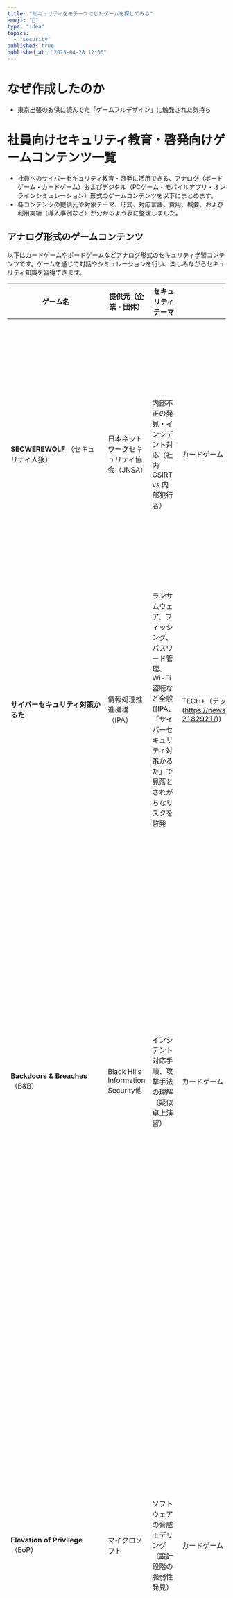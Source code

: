 ```yaml
---
title: "セキュリティをモチーフにしたゲームを探してみる"
emoji: "🦆"
type: "idea"
topics:
  - "security"
published: true
published_at: "2025-04-28 12:00"
---
```


# なぜ作成したのか

- 東京出張のお供に読んでた「ゲームフルデザイン」に触発された気持ち

# 社員向けセキュリティ教育・啓発向けゲームコンテンツ一覧

- 社員へのサイバーセキュリティ教育・啓発に活用できる、アナログ（ボードゲーム・カードゲーム）およびデジタル（PCゲーム・モバイルアプリ・オンラインシミュレーション）形式のゲームコンテンツを以下にまとめます。
- 各コンテンツの提供元や対象テーマ、形式、対応言語、費用、概要、および利用実績（導入事例など）が分かるよう表に整理しました。

## アナログ形式のゲームコンテンツ

以下はカードゲームやボードゲームなどアナログ形式のセキュリティ学習コンテンツです。ゲームを通じて対話やシミュレーションを行い、楽しみながらセキュリティ知識を習得できます。

| ゲーム名　　　　　　　　　　　　      | 提供元（企業・団体）           | セキュリティテーマ                                | ゲーム形式    | 提供国      | 対応言語           | 費用           | 概要                                                         | 利用実績・導入例                                         |
| --------------------------------- | ------------------------- | ----------------------------------------- | ----------- | --------- | ----------------- | -------------- | ------------------------------------------------------------ | -------------------------------------------------------- |
| **SECWEREWOLF** （セキュリティ人狼）  | 日本ネットワークセキュリティ協会（JNSA） | 内部不正の発見・インシデント対応（社内CSIRT vs 内部犯行者） | カードゲーム（会話型） | 日本        | 日本語（英語ルールあり） | 有料（要購入）    | 有名なパーティゲーム「人狼」をベースに、組織内のCSIRTチーム（村人役）と腐敗社員・ブラックハットハッカー（人狼役）に分かれて社内の内部不正を暴くゲーム。プレイヤーは会話で「腐敗社員」を推理し、処分すべき人物を投票で決定します ([Board game on Cyber Security for Awareness Raising - JPCERT/CC Eyes | JPCERT Coordination Center official Blog](https://blogs.jpcert.or.jp/en/2017/03/board-game-on-cyber-security-for-awareness-raising.html))。ゲーム後には「なぜ不正に気付けたか」「不正防止にはどんな体制が必要か」といった振り返り教材も付属し、内部不正の兆候やCSIRTの役割について学べます ([Board game on Cyber Security for Awareness Raising - JPCERT/CC Eyes | JPCERT Coordination Center official Blog](https://blogs.jpcert.or.jp/en/2017/03/board-game-on-cyber-security-for-awareness-raising.html))。 | JNSAのゲーム活用ワーキンググループにて開発され、JPCERT/CCなどで初心者向け教材として紹介 ([Board game on Cyber Security for Awareness Raising - JPCERT/CC Eyes | JPCERT Coordination Center official Blog](https://blogs.jpcert.or.jp/en/2017/03/board-game-on-cyber-security-for-awareness-raising.html)) ([Board game on Cyber Security for Awareness Raising - JPCERT/CC Eyes | JPCERT Coordination Center official Blog](https://blogs.jpcert.or.jp/en/2017/03/board-game-on-cyber-security-for-awareness-raising.html))。企業研修やセキュリティイベントで利用例あり。 |
| **サイバーセキュリティ対策かるた**    | 情報処理推進機構（IPA）    | ランサムウェア、フィッシング、パスワード管理、Wi-Fi盗聴など全般 ([IPA、「サイバーセキュリティ対策かるた」で見落とされがちなリスクを啓発 | TECH+（テックプラス）](https://news.mynavi.jp/techplus/article/20211110-2182921/)) | カードゲーム（かるた） | 日本        | 日本語             | 無料           | 中小企業の身近な業務に潜む様々なリスクを、全46枚の読み札・取り札にまとめたかるた形式の教材。例えば「ランサムウェア」や「フィッシング詐欺」「パスワード使い回し」等のトピックごとにキャッチフレーズとイラストを描き、約100文字の解説も付記されています ([IPA、「サイバーセキュリティ対策かるた」で見落とされがちなリスクを啓発 | TECH+（テックプラス）](https://news.mynavi.jp/techplus/article/20211110-2182921/))。ゲーム感覚で楽しみながら、自社で見落とされがちな日常業務上のセキュリティリスクをチェックし、対策のヒントを学ぶことができます ([IPA、「サイバーセキュリティ対策かるた」で見落とされがちなリスクを啓発 | TECH+（テックプラス）](https://news.mynavi.jp/techplus/article/20211110-2182921/))。 | IPAが中小企業向けに無償公開した教材であり、社内勉強会や地域のセキュリティセミナーで広く活用可能 ([IPA、「サイバーセキュリティ対策かるた」で見落とされがちなリスクを啓発 | TECH+（テックプラス）](https://news.mynavi.jp/techplus/article/20211110-2182921/)) ([IPA、「サイバーセキュリティ対策かるた」で見落とされがちなリスクを啓発 | TECH+（テックプラス）](https://news.mynavi.jp/techplus/article/20211110-2182921/))。SNSでカードをシェアして啓発に使う例も推奨。 |
| **Backdoors & Breaches** （B&B）    | Black Hills Information Security他  | インシデント対応手順、攻撃手法の理解（疑似卓上演習）      | カードゲーム    | 米国        | 英語             | 有料（デッキ \$10） | セキュリティ企業Black Hills社が提供する全52枚のカードで構成されたインシデントレスポンス訓練ゲームです ([Backdoors & Breaches: Core Deck v2.2 – Spearphish General Store](https://spearphish-general-store.myshopify.com/products/backdoors-breaches-core-deck))。プレイヤーは組織へのサイバー攻撃シナリオを想定した卓上演習を行い、初期侵入、横展開、持続化、C2通信、データ侵害など各攻撃フェーズに対応するカードを引いて対策を検討します ([Backdoors & Breaches: Core Deck v2.2 – Spearphish General Store](https://spearphish-general-store.myshopify.com/products/backdoors-breaches-core-deck))。楽しみながら組織の対応手順の穴を発見し、攻撃者の戦術・手口を学べる教材です ([Backdoors & Breaches: Core Deck v2.2 – Spearphish General Store](https://spearphish-general-store.myshopify.com/products/backdoors-breaches-core-deck))。 | 米国の企業や政府機関、大学のサイバークラブなどで広く導入されています ([Backdoors & Breaches: Core Deck v2.2 – Spearphish General Store](https://spearphish-general-store.myshopify.com/products/backdoors-breaches-core-deck))。Fortune 500企業や行政機関がこのカードゲームを用いて自社のセキュリティ訓練を実施した実績があります ([Backdoors & Breaches: Core Deck v2.2 – Spearphish General Store](https://spearphish-general-store.myshopify.com/products/backdoors-breaches-core-deck))。 |
| **Elevation of Privilege** （EoP） | マイクロソフト | ソフトウェアの脅威モデリング（設計段階の脆弱性発見）      | カードゲーム    | 米国        | 英語他（※OSSで翻訳有） | 無料（印刷/データ） | Microsoftのセキュリティ専門家Adam Shostack氏が開発した、開発者向けの脅威モデリングカードゲームです ([Shostack + Associates > Tabletop Security Games + Cards ](https://shostack.org/games.html))。トランプの要領でカードを引き、カードに書かれたカテゴリ（スプードの権限昇格などSTRIDEモデルに基づく）に沿ってソフトウェアの潜在的な脅威を洗い出します。ゲーム形式でシステム設計時の「脅威発見」をチームで行うことで、開発者がセキュリティ要件を楽しく学べます ([Shostack + Associates > Tabletop Security Games + Cards ](https://shostack.org/games.html))。 | マイクロソフト社内や開発コミュニティで広く利用されており、カードとルールはGitHubで無償公開されています ([Shostack + Associates > Tabletop Security Games + Cards ](https://shostack.org/games.html))。ソフトウェア開発企業の研修では、安全な設計教育にEoPを採用する例があります。 |
| **Control-Alt-Hack**               | ワシントン大学（米） | ホワイトハッキング（社会工程・物理/ネットワーク攻撃など） | カードゲーム    | 米国        | 英語             | 有料（\$25程度） | 大学研究チームが開発したカードゲームで、プレイヤーはセキュリティ会社「Hackers, Inc.」のホワイトハッカーとなり、様々なミッションを遂行します ([Control-Alt-Hack(R)](http://www.controlalthack.com))。ソーシャルエンジニアリングで送電網をハックしたり、ロボット掃除機を改造したりとユニークな任務カードが用意され ([Control-Alt-Hack(R)](http://www.controlalthack.com))、ダイスロールとスキルカード（「ネットワーク忍者」「ハードウェアハッキング」など）で成功判定します。ゲームを通じて多彩なセキュリティ攻撃・防御手法やホワイトハッカーの業務を疑似体験できます ([Control-Alt-Hack(R)](http://www.controlalthack.com))。 | 米国を中心に教育機関の教材やセキュリティイベントで配布・使用されました。大学の情報セキュリティ講座で学生の興味喚起に使われた事例があります。 |
| **Data Heist** （データハイスト）   | Mark Barnabas Lee（シンガポール） | 個人情報保護、サイバー衛生（データ流出手口の理解）      | カードゲーム    | シンガポール | 英語             | 有料（約 £48） | 世界初の「サイバー衛生」を扱うカードゲームと称し、プレイヤーは新人ハッカーとなって市場の人々からデータをできるだけ多く“盗む”ことを競います ([Data Heist – Fun & Exciting Way to Learn Cyber hygiene & Data Protection](https://dataheist.org/))。パスワード詐取・フィッシング・マルウェア拡散という現実で頻発する3種類の攻撃カードを駆使し、他のハッカー（プレイヤー）の妨害もしながら勝利を目指します ([Data Heist – Fun & Exciting Way to Learn Cyber hygiene & Data Protection](https://dataheist.org/))。ゲームを通じてデータ漏えいの一般的な手口を体験し、日常で注意すべきポイント（サイバー衛生習慣）を楽しく学べるよう設計されています ([Data Heist – Fun & Exciting Way to Learn Cyber hygiene & Data Protection](https://dataheist.org/)) ([Data Heist – Fun & Exciting Way to Learn Cyber hygiene & Data Protection](https://dataheist.org/))。 | シンガポール発の教育ゲームで、教育者や企業研修担当者によるワークショップで利用報告があります。子供から社会人まで幅広く遊べるため、学校の授業や企業のセキュリティイベントで活用が検討されています ([Data Heist – Fun & Exciting Way to Learn Cyber hygiene & Data Protection](https://dataheist.org/))。 |
| **Riskio**                         | リスクIOプロジェクト（英・サウサンプトン大学）  | サイバー攻撃と防御の基礎（リスク発見と対策学習）        | ボードゲーム    | 英国        | 英語             | 無料（PDF配布） | 3～5人用のボードゲームで、ゲームマスターの進行に従い参加者が架空組織の重要資産を攻防します ([Shostack + Associates > Tabletop Security Games + Cards ](https://shostack.org/games.html))。各プレイヤーは攻撃者または防御側の立場を取り、組織に対するサイバー攻撃カードと防御カードを出し合って被害を競います。非技術系の社員でも取り組めるよう設計されており、攻撃者視点・防御者視点の両方から組織の脆弱性と対策を学ぶことができます ([Shostack + Associates > Tabletop Security Games + Cards ](https://shostack.org/games.html))。プレイを通じて「自社のどこが狙われるか」「どの防御が有効か」を体感し、セキュリティ意識を高める狙いがあります。 | 大学の研究成果として公開され、Creative Commonsライセンスで無償提供されています。企業の社内研修でも、IT部門だけでなく一般従業員や経営層を交えてリスクコミュニケーションを図る用途で利用可能とされています ([Riskio](https://www.riskio.co.uk/))。 |
| **OWASP Cornucopia** （コルヌコピア） | OWASP財団| アプリケーションのセキュリティ要件洗い出し            | カードゲーム    | 米国（グローバル） | 英語（※多言語展開） | 無料（PDF配布） | ソフトウェア開発チーム向けのカードゲームで、Webアプリケーションに潜む脅威や不正ケースを議論するために作られました ([Shostack + Associates > Tabletop Security Games + Cards ](https://shostack.org/games.html))。攻撃手法カテゴリごとのカードを引き、その内容（例：「入力検証抜けによるSQLインジェクション」等）を基に「この状況で必要なセキュリティ対策は？」とチームで検討します。アジャイル開発でセキュリティユーザーストーリーを洗い出す手法として有効であり、プラットフォームや言語に依存せず利用できます ([Shostack + Associates > Tabletop Security Games + Cards ](https://shostack.org/games.html))。 | OWASPが無償公開しており、開発者向けトレーニングやセキュリティ要求定義のワークショップで世界的に使用されています ([Shostack + Associates > Tabletop Security Games + Cards ](https://shostack.org/games.html))。日本企業でもソフト開発プロジェクトのセキュリティレビューに取り入れた例があります。 |

## デジタル形式のゲームコンテンツ

続いて、PCやモバイル上で動作するゲーム形式の学習コンテンツです。オンラインシミュレーションやクイズ形式のゲームを通じて、場所を問わずサイバーセキュリティの知識・スキルを体験的に習得できます。

| ゲーム名　　　　　　　　　　　　　　　                 | 提供元（企業・団体）               | セキュリティテーマ                                 | ゲーム形式                     | 提供国      | 対応言語               | 費用            | 概要                                                         | 利用実績・導入例                                           |
| ---------------------------------------------------- | --------------------------- | ------------------------------------------ | ------------------------ | --------- | ------------------- | --------------- | ------------------------------------------------------------ | ---------------------------------------------------------- |
| **標的型サイバー攻撃 対応シミュレーションゲーム**      | トレンドマイクロ       | 標的型攻撃への意思決定・インシデント対応訓練             | オンラインシミュレーション（動画・選択式） | 日本        | 日本語・英語 | 無料（Web公開） | サイバー攻撃を受けた際の経営判断を疑似体験できる対話型教材です。ユーザーは架空企業のCIO等になりきり、動画で提示される標的型攻撃シナリオに対して予算配分や対策行動を選択していきます ([8 Online Cybersecurity Games that Test Your Cyber Skills](https://www.fortra.com/blog/8-online-cybersecurity-games-that-test-your-cyber-skills))。約20分でインシデント対応時の正しい判断プロセスや有効な対策ポイントを学べる内容で、企業の経営層や事故対応チームがゲーム感覚でトレーニングできます ([トレンドマイクロ、標的型サイバー攻撃発生時の対応方法をゲーム ...](https://enterprisezine.jp/news/detail/8261))。日本語版と英語版が公開されており、ウェブ上で誰でもプレイ可能です。 | 2016年にトレンドマイクロ社が企業上層部・インシデント対応担当者向けに無償提供開始 ([トレンドマイクロ、標的型サイバー攻撃発生時の対応方法をゲーム ...](https://enterprisezine.jp/news/detail/8261))。公開後、多くの企業が経営層研修やCSIRT演習に活用しました。例えば〇〇社では役員研修で本ゲームを導入し、攻撃対応の重要性を疑似体験させています。 |
| **Cybersecurity Lab** （PBSサイバーセキュリティLab）    | 米PBS放送（Nova Labs）      | パスワード・暗号解読、ネットワーク防御全般               | ブラウザゲーム（シミュレーション＋パズル） | 米国        | 英語                 | 無料            | プレイヤーはSNS企業のCTOとなり、次々発生するサイバー攻撃に対処します ([8 Online Cybersecurity Games that Test Your Cyber Skills](https://www.fortra.com/blog/8-online-cybersecurity-games-that-test-your-cyber-skills))。ゲーム内では社員の安全なパスワード設定を支援したり、コード解析でマルウェアを検知したりといったチャレンジが含まれ、レベルが進むごとに攻撃が高度化していきます ([8 Online Cybersecurity Games that Test Your Cyber Skills](https://www.fortra.com/blog/8-online-cybersecurity-games-that-test-your-cyber-skills))。ミニゲーム形式でパスワード強度や暗号の基礎、ネットワーク防御の考え方を学べる教育コンテンツです。 | アメリカの公共放送PBSが提供しており、学生から社会人まで幅広く利用されています。学校の情報科教材や企業の新人研修用eラーニング教材として活用された例があります。 |
| **Cyber Awareness Challenge**    | 米国国防総省（DoD） | 総合的な情報セキュリティ遵守（フィッシング・物理セキュリティ等） | Webアプリ（シナリオADV）     | 米国        | 英語                 | 無料            | 米国防総省が開発したインタラクティブ教材で、2030年の未来からのメッセージという設定で過去のセキュリティ事件を未然に防ぐミッションに挑みます ([8 Online Cybersecurity Games that Test Your Cyber Skills](https://www.fortra.com/blog/8-online-cybersecurity-games-that-test-your-cyber-skills))。ユーザーは各ケースで証拠を調べ、適切な対処を選択することで組織の脅威レベルを下げて未来を良い方向に変えることが目的です ([8 Online Cybersecurity Games that Test Your Cyber Skills](https://www.fortra.com/blog/8-online-cybersecurity-games-that-test-your-cyber-skills))。ゲーム仕立てのストーリーを通じて、フィッシング対処・機密情報の取り扱い・物理的なセキュリティ確認など包括的なセキュリティ習慣を身につけられるよう設計されています。 | 米軍内での全員必須トレーニングとして広範囲に実施されており、一般向けにも公開されています。米政府関連機関や防衛産業企業では、このチャレンジを社員教育に取り入れ、遵守意識向上に役立てています。 |
| **Keep Tradition Secure**        | テキサスA&M大学IT部門  | クイズで学ぶ情報セキュリティ全般（キャンパス内の脅威探索）   | ブラウザゲーム（クイズRPG）   | 米国        | 英語                 | 無料            | 米国テキサスA&M大学がサイバーセキュリティ啓発月間向けに制作したゲームシリーズの一つです ([8 Online Cybersecurity Games that Test Your Cyber Skills](https://www.fortra.com/blog/8-online-cybersecurity-games-that-test-your-cyber-skills))。プレイヤーは大学伝統行事を守るために「Bad Bull」と名乗るハッカーを追跡し、キャンパス内を移動しながらサイバーセキュリティに関する質問に答えていきます ([8 Online Cybersecurity Games that Test Your Cyber Skills](https://www.fortra.com/blog/8-online-cybersecurity-games-that-test-your-cyber-skills))。正解すると次の場所へ進み、全ての質問に答えると犯人を突き止められます。ゲームを通してフィッシングメールの見分け方など様々な知識を楽しく復習できます。 | 大学内イベントとして公開され、学生・職員の参加型啓発に利用されました。2010年以降毎年新作が公開され、他大学や教育団体でも同様の啓発クイズゲーム作成のモデルとなっています ([8 Online Cybersecurity Games that Test Your Cyber Skills](https://www.fortra.com/blog/8-online-cybersecurity-games-that-test-your-cyber-skills))。 |
| **Traveling Securely** （安全な旅） | Terranova Security（現Fortra社）  | モバイル・出張時のセキュリティ（持ち出し機器の安全管理） | ブラウザゲーム（探索型）     | カナダ      | 英語・仏語ほか        | 無料公開（一部） | 国際的なセキュリティ啓発企業Terranovaが提供する短時間ゲームで、空港を舞台に旅行中の従業員に潜む脅威を見つけ出す内容です ([8 Online Cybersecurity Games that Test Your Cyber Skills](https://www.fortra.com/blog/8-online-cybersecurity-games-that-test-your-cyber-skills))。制限時間3分以内に、空港内で不審な人物や情報漏洩のリスクになりそうな行動を複数見つけるとクリアとなります ([8 Online Cybersecurity Games that Test Your Cyber Skills](https://www.fortra.com/blog/8-online-cybersecurity-games-that-test-your-cyber-skills))。ゲーム感覚でモバイル端末や書類の取り扱い、公共Wi-Fiの危険など旅行時特有のセキュリティポイントを学べます。 | セキュリティ意識向上サービスの一環として提供され、多くの企業が社員研修に利用しています。特に海外出張者向けトレーニングで、本ゲームを前提知識のチェックやディスカッションの導入に活用する例があります。 |
| **Brute Force** （ブルートフォース） | Education Arcade Ltd. | パスワードの強度・管理（パスフレーズ習得）           | ブラウザゲーム（2D探索）    | ニュージーランド | 英語                 | 無料（一般公開） | パスワードの作り方を楽しく学べるミニゲームです ([8 Online Cybersecurity Games that Test Your Cyber Skills](https://www.fortra.com/blog/8-online-cybersecurity-games-that-test-your-cyber-skills))。プレイヤーはキャラクターを操作してマップ上のパスワードヒントを3つ集め、自分のパスワードを強化してハッカーとの攻防に挑みます ([BRUTE FORCE a password protection game | Education Arcade](https://www.educationarcade.co.nz/bruteforce))。パスワードを長く複雑にする「パスフレーズ」化のコツを自然に覚えられる内容で、ヒント収集→パスワード強化→次のレベルへと繰り返し、段階的に強固なパスフレーズの重要性を学習できます ([8 Online Cybersecurity Games that Test Your Cyber Skills](https://www.fortra.com/blog/8-online-cybersecurity-games-that-test-your-cyber-skills))。 | ニュージーランドのEducation Arcade社が公開し、同社は2021～2023年にセキュリティ啓発の賞を受賞するなど評価されています ([BRUTE FORCE a password protection game | Education Arcade](https://www.educationarcade.co.nz/bruteforce))。無料ゲームとして誰でも遊べ、企業が自社のセキュリティ教育に組み込むケースや学校での利用も報告されています。 |
| **Who is the Risk?** （内部脅威は誰だ） | アメリカ国防省 防諜安全センター（CDSE）  | 内部脅威の発見・リスク評価                        | ブラウザゲーム（Q&A推理）   | 米国        | 英語                 | 無料            | 米国防諜・セキュリティ教育センターが提供する内部脅威対策ゲームです。複数のキャラクターの中から内部犯行のリスクが高い人物を見抜くのが目的で、プレイヤーは各人物に質問を投げかけていきます ([8 Online Cybersecurity Games that Test Your Cyber Skills](https://www.fortra.com/blog/8-online-cybersecurity-games-that-test-your-cyber-skills))。回答から得られる手がかり（挙動や発言のリスク指標）をもとに、最も危険度の高い内部関与者を推理します ([8 Online Cybersecurity Games that Test Your Cyber Skills](https://www.fortra.com/blog/8-online-cybersecurity-games-that-test-your-cyber-skills))。ゲームを通じて内部脅威を示す兆候や不審な行動パターンについて学ぶことができます。 | 米政府機関での内部脅威トレーニング用に開発され、一般にも公開されています。多くの企業が従業員の内部不正検知トレーニングに取り入れており、遊びながら内部犯行のサインを学べると好評です。 |
| **Kaspersky Interactive Protection Simulation (KIPS)** | カスペルスキー       | サイバー危機対応シミュレーション（経営戦略とサイバー防衛） | チーム演習ゲーム（ターン制） | ロシア（グローバル） | 英語ほか多言語        | 要問い合わせ（有償サービス） | カスペルスキー社が提供する2時間程度の戦略シミュレーション型ゲーム演習です。参加者は4～6名のチームで架空企業の経営陣・セキュリティ担当となり、次々と発生するサイバーインシデントに対して限られた予算と施策から最適な対応を選択していきます。各チームの対応判断により企業の収益や被害が刻々と変化し、最終的な業績を競います。ゲームを通じてサイバー攻撃が事業に与える影響を実感し、経営層と技術部門の協力の重要性や効果的なセキュリティ投資バランスについて学べます。 | 世界各国の企業や政府機関でサイバー演習プログラムとして実施実績があります。特に経営幹部向け研修として人気が高く、欧米や日本でも多くの企業がこのシミュレーションを採用し、セキュリティ意識向上とチーム強化に役立てています。 |
| **ThreatGEN: Red vs. Blue**       | ThreatGEN社  | ネットワーク攻防戦の戦略体験（レッドチーム vs ブルーチーム） | PCゲーム（ターン制ストラテジー） | 米国        | 英語                 | 有料（約\$15）  | サイバー攻撃側と防御側の視点で対戦できるゲーム型シミュレーションです。プレイヤーはハッカー（Red）またはセキュリティエンジニア（Blue）となり、ターンごとに攻撃手法の実行や防御措置の配置を行います。シングルプレイでAIと対戦したり、オンラインで他のプレイヤーと競うことも可能です ([ThreatGEN: Red vs. Blue on Steam](https://store.steampowered.com/app/994670/ThreatGEN_Red_vs_Blue/))。実在の攻撃戦術や防御策が多数組み込まれており、遊びながら網羅的にサイバー攻防の戦略立案と意思決定スキルを養えます ([ThreatGEN: Red vs. Blue on Steam](https://store.steampowered.com/app/994670/ThreatGEN_Red_vs_Blue/))。初心者が学習目的で遊ぶことも、熟練者が腕試しすることもできる設計です。 | 世界中のセキュリティ愛好家やITプロフェッショナルに利用されており、レビューでも教育的価値が高いと評価されています ([ThreatGEN: Red vs. Blue on Steam](https://store.steampowered.com/app/994670/ThreatGEN_Red_vs_Blue/))。企業のセキュリティチーム研修で大会形式で実施した例や、専門学校の教材として採用されたケースもあります。 |

## 参考
https://blogs.jpcert.or.jp/en/2017/03/board-game-on-cyber-security-for-awareness-raising.html
https://spearphish-general-store.myshopify.com/products/backdoors-breaches-core-deck


# 所感
- キャット＆チョコレート　ランサムウェア攻撃対処編 も加えておこう

https://www.jc3.or.jp/news/2025/20250319-616.html

- そういえばCyber Attack Placementも無いな

https://www.ipa.go.jp/jinzai/ics/core_human_resource/final_project/2023/cyber-attacker-placement.html

- ゲームじゃないけど机上演習キットも

https://www.ipa.go.jp/security/sec-tools/ttx.html